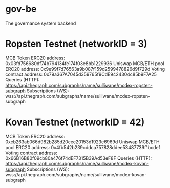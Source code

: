 # gov-be

The governance system backend

# Ropsten Testnet (networkID = 3)

MCB Token ERC20 address: 0x03fd756680df74b794134fe174f03e8bb1229936
Uniswap MCB/ETH pool ERC20 address: 0x9e99f7d76563a9b087f159d2599478826d9f729d
Voting contract address: 0x79a367A7045d359765f9CdE9424304c85b9F7A25
Queries (HTTP): https://api.thegraph.com/subgraphs/name/sulliwane/mcdex-ropsten-subgraph
Subscriptions (WS): wss://api.thegraph.com/subgraphs/name/sulliwane/mcdex-ropsten-subgraph

# Kovan Testnet (networkID = 42)

MCB Token ERC20 address: 0xcb263ab066d982b285d20cec20153d1923e6969d
Uniswap MCB/ETH pool ERC20 address: 0x4fb542b239cddca757828ddee53487739f1bcdef
Voting contract address: 0x66B16B80f09cb80a476f74dEF7315B39Ad53eF8F
Queries (HTTP): https://api.thegraph.com/subgraphs/name/sulliwane/mcdex-kovan-subgraph
Subscriptions (WS): wss://api.thegraph.com/subgraphs/name/sulliwane/mcdex-kovan-subgraph
